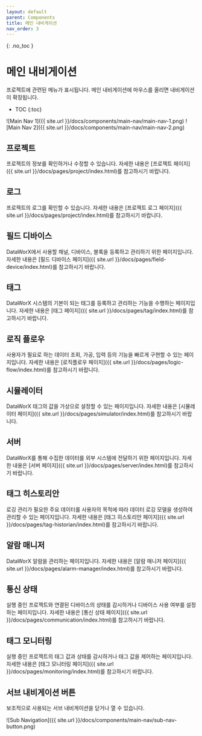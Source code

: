 ```yaml
---
layout: default
parent: Components
title: 메인 내비게이션
nav_order: 3
---
```


{: .no_toc }
# 메인 내비게이션
프로젝트에 관련된 메뉴가 표시됩니다. 메인 내비게이션에 마우스를 올리면 내비게이션이 확장됩니다. 

- TOC
{:toc}

![Main Nav 1]({{ site.url }}/docs/components/main-nav/main-nav-1.png)
![Main Nav 2]({{ site.url }}/docs/components/main-nav/main-nav-2.png)

## 프로젝트
프로젝트의 정보를 확인하거나 수정할 수 있습니다. 자세한 내용은 [프로젝트 페이지]({{ site.url }}/docs/pages/project/index.html)를 참고하시기 바랍니다.

## 로그
프로젝트의 로그를 확인할 수 있습니다. 자세한 내용은 [프로젝트 로그 페이지]({{ site.url }}/docs/pages/project/index.html)를 참고하시기 바랍니다.

## 필드 디바이스
DataWorX에서 사용할 채널, 디바이스, 블록을 등록하고 관리하기 위한 페이지입니다. 자세한 내용은 [필드 디바이스 페이지]({{ site.url }}/docs/pages/field-device/index.html)를 참고하시기 바랍니다.

## 태그
DataWorX 시스템의 기본이 되는 태그를 등록하고 관리하는 기능을 수행하는 페이지입니다. 자세한 내용은 [태그 페이지]({{ site.url }}/docs/pages/tag/index.html)를 참고하시기 바랍니다.

## 로직 플로우
사용자가 필요로 하는 데이터 조회, 가공, 입력 등의 기능을 빠르게 구현할 수 있는 페이지입니다. 자세한 내용은 [로직플로우 페이지]({{ site.url }}/docs/pages/logic-flow/index.html)를 참고하시기 바랍니다.

## 시뮬레이터
DataWorX 태그의 값을 가상으로 설정할 수 있는 페이지입니다. 자세한 내용은 [시뮬레이터 페이지]({{ site.url }}/docs/pages/simulator/index.html)를 참고하시기 바랍니다.

## 서버
DataWorX를 통해 수집한 데이터를 외부 시스템에 전달하기 위한 페이지입니다. 자세한 내용은 [서버 페이지]({{ site.url }}/docs/pages/server/index.html)를 참고하시기 바랍니다.

## 태그 히스토리안
로깅 관리가 필요한 주요 데이터를 사용자의 목적에 따라 데이터 로깅 모델을 생성하여 관리할 수 있는 페이지입니다. 자세한 내용은 [태그 히스토리안 페이지]({{ site.url }}/docs/pages/tag-historian/index.html)를 참고하시기 바랍니다.

## 알람 매니저
DataWorX 알람을 관리하는 페이지입니다. 자세한 내용은 [알람 매니저 페이지]({{ site.url }}/docs/pages/alarm-manager/index.html)를 참고하시기 바랍니다.

## 통신 상태
실행 중인 프로젝트와 연결된 디바이스의 상태를 감시하거나 디바이스 사용 여부를 설정하는 페이지입니다. 자세한 내용은 [통신 상태 페이지]({{ site.url }}/docs/pages/communication/index.html)를 참고하시기 바랍니다.

## 태그 모니터링
실행 중인 프로젝트의 태그 값과 상태를 감시하거나 태그 값을 제어하는 페이지입니다. 자세한 내용은 [태그 모니터링 페이지]({{ site.url }}/docs/pages/monitoring/index.html)를 참고하시기 바랍니다.

## 서브 내비게이션 버튼
보조적으로 사용되는 서브 내비게이션을 닫거나 열 수 있습니다.

![Sub Navigation]({{ site.url }}/docs/components/main-nav/sub-nav-button.png)